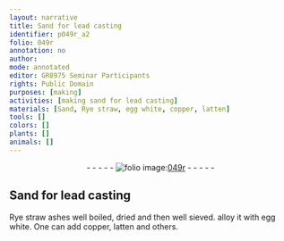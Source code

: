 ```yaml
---
layout: narrative
title: Sand for lead casting
identifier: p049r_a2
folio: 049r
annotation: no
author:
mode: annotated
editor: GR8975 Seminar Participants
rights: Public Domain
purposes: [making]
activities: [making sand for lead casting]
materials: [Sand, Rye straw, egg white, copper, latten]
tools: []
colors: []
plants: []
animals: []
---
```


 <div class="folio" align="center">- - - - - <a href="http://gallica.bnf.fr/ark:/12148/btv1b10500001g/f103.image" target="_blank"><img src="https://cu-mkp.github.io/GR8975-edition/assets/photo-icon.png" alt="folio image: " style="display:inline-block; margin-bottom:-3px;"/>049r</a> - - - - - </div>  <span class="activity"></span> 

## <span class="material">Sand</span> for lead casting

 
<span class="material">Rye straw</span> ashes well boiled, dried and then well sieved. alloy it with <span class="material">egg white</span>. One can add <span class="material">copper</span>, <span class="material">latten</span> and others.
 